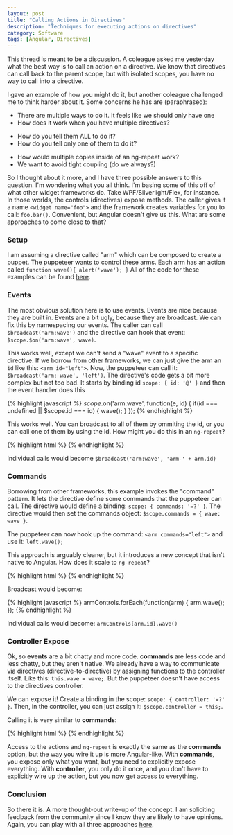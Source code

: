 ```yaml
---
layout: post
title: "Calling Actions in Directives"
description: "Techniques for executing actions on directives"
category: Software
tags: [Angular, Directives]
---
```


This thread is meant to be a discussion.  A coleague asked me yesterday what the best way is to call an action on a directive.  We know that directives can call back to the parent scope, but with isolated scopes, you have no way to call into a directive.

I gave an example of how you might do it, but another coleague challenged me to think harder about it.  Some concerns he has are (paraphrased):

 * There are multiple ways to do it.  It feels like we should only have one
 * How does it work when you have multiple directives?
  - How do you tell them ALL to do it? 
  - How do you tell only one of them to do it?
 * How would multiple copies inside of an ng-repeat work?
 * We want to avoid tight coupling (do we always?)

So I thought about it more, and I have three possible answers to this question.  I'm wondering what you all think.  I'm basing some of this off of what other widget frameworks do.  Take WPF/Silverlight/Flex, for instance.  In those worlds, the controls (directives) expose methods.  The caller gives it a name `<widget name="foo">` and the framework creates variables for you to call: `foo.bar()`.  Convenient, but Angular doesn't give us this.  What are some approaches to come close to that?

### Setup
I am assuming a directive called "arm" which can be composed to create a puppet.  The puppeteer wants to control these arms.  Each arm has an action called `function wave(){ alert('wave'); }`  All of the code for these examples can be found [here](http://codepen.io/BrianGenisio/pen/ituKv).

### Events
The most obvious solution here is to use events.  Events are nice because they are built in.  Events are a bit ugly, because they are broadcast.  We can fix this by namespacing our events.  The caller can call `$broadcast('arm:wave')` and the directive can hook that event: `$scope.$on('arm:wave', wave)`.

This works well, except we can't send a "wave" event to a specific directive.  If we borrow from other frameworks, we can just give the arm an `id` like this: `<arm id="left">`.  Now, the puppeteer can call it: `$broadcast('arm: wave', 'left')`.  The directive's code gets a bit more complex but not too bad.  It starts by binding id `scope: { id: '@' }` and then the event handler does this

{% highlight javascript %}
$scope.$on('arm:wave', function(e, id) {
    if(id === undefined || $scope.id === id) {
        wave();
    }
});
{% endhighlight %}

This works well.  You can broadcast to all of them by ommiting the id, or you can call one of them by using the id.  How might you do this in an `ng-repeat`?

{% highlight html %}
<arm ng-repeat="arm in arms" id="arm-{{ '{{arm.id' }}}}">
{% endhighlight %}

Individual calls would become `$broadcast('arm:wave', 'arm-' + arm.id)`

### Commands
Borrowing from other frameworks, this example invokes the "command" pattern.  It lets the directive define some commands that the puppeteer can call.  The directive would define a binding: `scope: { commands: '=?' }`.  The directive would then set the commands object: `$scope.commands = { wave: wave }`.  

The puppeteer can now hook up the command: `<arm commands="left">` and use it: `left.wave();`

This approach is arguably cleaner, but it introduces a new concept that isn't native to Angular.  How does it scale to `ng-repeat`?

{% highlight html %}
<arm ng-repeat="arm in arms" commands="armControls[arm.i]">
{% endhighlight %}

Broadcast would become: 

{% highlight javascript %}
armControls.forEach(function(arm) { arm.wave(); });
{% endhighlight %}

Individual calls would become: `armControls[arm.id].wave()`

### Controller Expose
Ok, so **events** are a bit chatty and more code.  **commands** are less code and less chatty, but they aren't native.  We already have a way to communicate via directives (directive-to-directive) by assigning functions to the controller itself.  Like this: `this.wave = wave;`.  But the puppeteer doesn't have access to the directives controller.  

We can expose it!  Create a binding in the scope: `scope: { controller: '=?' }`.  Then, in the controller, you can just assign it: `$scope.controller = this;`.

Calling it is very similar to **commands**:

{% highlight html %}
<arm controller="left">
{% endhighlight %}

Access to the actions and `ng-repeat` is exactly the same as the **commands** option, but the way you wire it up is more Angular-like.  With **commands**, you expose only what you want, but you need to explicitly expose everything.  With **controller**, you only do it once, and you don't have to explicitly wire up the action, but you now get access to everything.  

### Conclusion
So there it is.  A more thought-out write-up of the concept.  I am soliciting feedback from the community since I know they are likely to have opinions.  Again, you can play with all three approaches [here](http://codepen.io/BrianGenisio/pen/ituKv).
